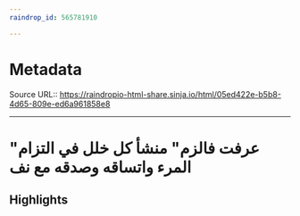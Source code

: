 ```yaml
---
raindrop_id: 565781910

---
```


# Metadata
Source URL:: https://raindropio-html-share.sinja.io/html/05ed422e-b5b8-4d65-809e-ed6a961858e8


---
# &quot;عرفت فالزم&quot; منشأ كل خلل في التزام المرء واتساقه وصدقه مع نف



## Highlights
